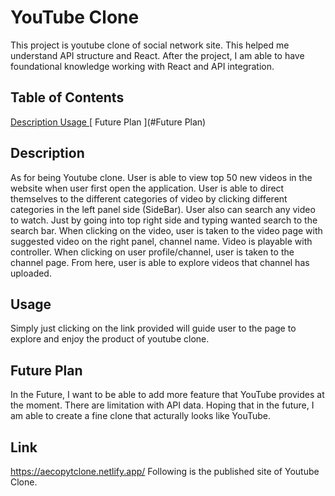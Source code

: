 # YouTube Clone

This project is youtube clone of social network site. This helped me understand API structure and React. After the project, I am able to have 
foundational knowledge working with React and API integration.

## Table of Contents

[ Description ](#description)
[ Usage ](#usage)
[ Future Plan ](#Future Plan)


## Description

As for being Youtube clone. User is able to view top 50 new videos in the website when user first open the application. 
User is able to direct themselves to the different categories of video by clicking different categories in the left panel side (SideBar).
User also can search any video to watch. Just by going into top right side and typing wanted search to the search bar.
When clicking on the video, user is taken to the video page with suggested video on the right panel, channel name. Video is playable with controller.
When clicking on user profile/channel, user is taken to the channel page. From here, user is able to explore videos that channel has uploaded.

## Usage

Simply just clicking on the link provided will guide user to the page to explore and enjoy the product of youtube clone. 

## Future Plan

In the Future, I want to be able to add more feature that YouTube provides at the moment. There are limitation with API data. Hoping that in the future,
I am able to create a fine clone that acturally looks like YouTube. 

## Link

https://aecopytclone.netlify.app/
Following is the published site of Youtube Clone.
